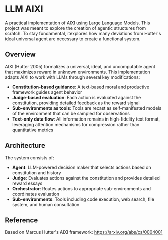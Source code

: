 # LLM AIXI

A practical implementation of AIXI using Large Language Models. This project was meant to explore the creation of agentic structures from scratch. To stay fundamental, itexplores how many deviations from Hutter's ideal universal agent are necessary to create a functional system.

## Overview

AIXI (Hutter 2005) formalizes a universal, ideal, and uncomputable agent that maximizes reward in unknown environments. This implementation adapts AIXI to work with LLMs through several key modifications:

- **Constitution-based guidance**: A text-based moral and productive framework guides agent behavior
- **Judge-based evaluation**: Each action is evaluated against the constitution, providing detailed feedback as the reward signal
- **Sub-environments as tools**: Tools are recast as self-manifested models of the environment that can be sampled for observations
- **Text-only data flow**: All information remains in high-fidelity text format, leveraging attention mechanisms for compression rather than quantitative metrics

## Architecture

The system consists of:

- **Agent**: LLM-powered decision maker that selects actions based on constitution and history
- **Judge**: Evaluates actions against the constitution and provides detailed reward essays
- **Orchestrator**: Routes actions to appropriate sub-environments and coordinates evaluation
- **Sub-environments**: Tools including code execution, web search, file system, and human consultation


## Reference

Based on Marcus Hutter's AIXI framework: https://arxiv.org/abs/cs/0004001
